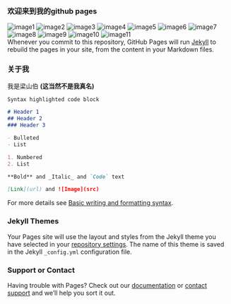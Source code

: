 ### 欢迎来到我的github pages

![image1](https://packages.vmware.com/icons/dir.gif)
![image2](https://packages.vmware.com/icons/generic.gif)
![image3](https://winworldpc.com/res/img/preset-icons/tag-reference.png)
![image4](https://winworldpc.com/res/img/preset-icons/tag-presentations.png)
![image5](https://winworldpc.com/res/img/preset-icons/tag-utility.png)
![image6](https://winworldpc.com/res/img/preset-icons/tag-graphics.png)
![image7](https://winworldpc.com/res/img//preset-icons/cat-sys.png)
![image8](https://winworldpc.com/res/img//preset-icons/cat-dev.png)
![image9](https://winworldpc.com/res/img/preset-icons/tag-server.png)
![image10](https://winworldpc.com/res/img/preset-icons/tag-word-processor.png)
![image11](https://winworldpc.com/res/img/preset-icons/tag-publishing.png)  
Whenever you commit to this repository, GitHub Pages will run [Jekyll](https://jekyllrb.com/) to rebuild the pages in your site, from the content in your Markdown files.

### 关于我
我是梁山伯 **(这当然不是我真名)**  
```markdown
Syntax highlighted code block

# Header 1
## Header 2
### Header 3

- Bulleted
- List

1. Numbered
2. List

**Bold** and _Italic_ and `Code` text

[Link](url) and ![Image](src)
```

For more details see [Basic writing and formatting syntax](https://docs.github.com/en/github/writing-on-github/getting-started-with-writing-and-formatting-on-github/basic-writing-and-formatting-syntax).

### Jekyll Themes

Your Pages site will use the layout and styles from the Jekyll theme you have selected in your [repository settings](https://github.com/MBRLiang/butterflylovers.github.io/settings/pages). The name of this theme is saved in the Jekyll `_config.yml` configuration file.

### Support or Contact

Having trouble with Pages? Check out our [documentation](https://docs.github.com/categories/github-pages-basics/) or [contact support](https://support.github.com/contact) and we’ll help you sort it out.
